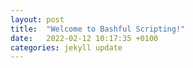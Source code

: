 ```yaml
---
layout: post
title:  "Welcome to Bashful Scripting!"
date:   2022-02-12 10:17:35 +0100
categories: jekyll update
---
```

